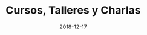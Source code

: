 ---
title: Cursos, Talleres y Charlas
type: cursos
date: 2018-12-17
url: "/cursos"
aliases: ["/formacion-aware-parenting/"]
intensivostitle: "Cursos Intensivos"
intensivosintro: "Los cursos intensivos proporcionan una inmersión de dos días en un tema específico, con el propósito de ahondar en todos los detalles de éste. Con un tamaño de grupo reducido a un máximo de 20 personas, durante el curso se ofrece el espacio y la seguridad necesaria para que todos los participantes puedan compartir sus experiencias personales, sus dudas y preguntas."
profesores: "¿Eres profesor-a y te gustaría organizar una formación específica en tu centros? Entonces, puede que te interese "
profesoreslnk : "[esto](/formacion-profesorado)"
charlastitle: "Charlas"
charlasintro: ""
talleresstitle: "Talleres"
talleresintro: ""
---